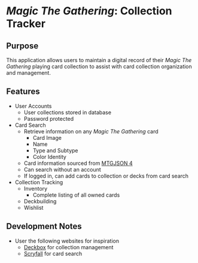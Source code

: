 # *Magic The Gathering*: Collection Tracker

## Purpose
This application allows users to maintain a digital record of their *Magic The Gathering* playing card collection to assist with card collection organization and management.

## Features
- User Accounts
  - User collections stored in database
  - Password protected
- Card Search
  - Retrieve information on any *Magic The Gathering* card
    - Card Image
    - Name
    - Type and Subtype
    - Color Identity
  - Card information sourced from [MTGJSON 4](https://mtgjson.com/v4/)
  - Can search without an account
  - If logged in, can add cards to collection or decks from card search
- Collection Tracking
  - Inventory
    - Complete listing of all owned cards
  - Deckbuilding
  - Wishlist

## Development Notes
- User the following websites for inspiration
  - [Deckbox](https://deckbox.org/) for collection management
  - [Scryfall](https://scryfall.com/) for card search